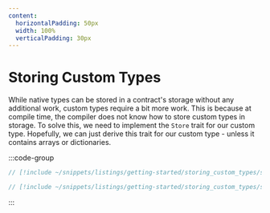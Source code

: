 ```yaml
---
content:
  horizontalPadding: 50px
  width: 100%
  verticalPadding: 30px
---
```


# Storing Custom Types

While native types can be stored in a contract's storage without any additional work, custom types require a bit more work. This is because at compile time, the compiler does not know how to store custom types in storage. To solve this, we need to implement the `Store` trait for our custom type. Hopefully, we can just derive this trait for our custom type - unless it contains arrays or dictionaries.

:::code-group

```rust [contract]
// [!include ~/snippets/listings/getting-started/storing_custom_types/src/contract.cairo:contract]
```

```rust [tests]
// [!include ~/snippets/listings/getting-started/storing_custom_types/src/contract.cairo:tests]
```

:::
